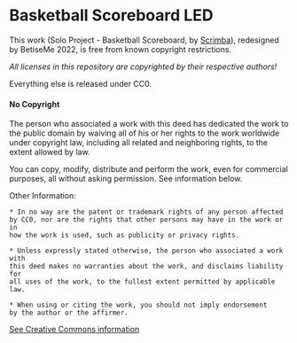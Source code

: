 # Basketball Scoreboard LED

This work (Solo Project - Basketball Scoreboard, by [Scrimba](https://scrimba.com/)), redesigned
by BetiseMe 2022, is free from known copyright restrictions.

_All licenses in this repository are copyrighted by their respective authors!_

Everything else is released under CC0.

#### No Copyright

The person who associated a work with this deed has dedicated the work
to the public domain by waiving all of his or her rights to the work worldwide
under copyright law, including all related and neighboring rights, to the extent
allowed by law.

You can copy, modify, distribute and perform the work, even for commercial
purposes, all without asking permission. See information below.

Other Information:

    * In no way are the patent or trademark rights of any person affected
    by CC0, nor are the rights that other persons may have in the work or in
    how the work is used, such as publicity or privacy rights.

    * Unless expressly stated otherwise, the person who associated a work with
    this deed makes no warranties about the work, and disclaims liability for
    all uses of the work, to the fullest extent permitted by applicable law.

    * When using or citing the work, you should not imply endorsement
    by the author or the affirmer.

[See Creative Commons information](http://creativecommons.org/licenses/bypublicdomain/zero/1.0/legalcode)

